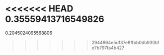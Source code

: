 <<<<<<< HEAD
0.35559413716549826
=======
0.2045024095568806
>>>>>>> 2944864e5df37e8ffbb0db930b1e7b797fa4b427
